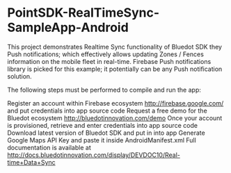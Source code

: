 # PointSDK-RealTimeSync-SampleApp-Android

This project demonstrates Realtime Sync functionality of Bluedot SDK they Push notifications; which effectively allows updating Zones / Fences information on the mobile fleet in real-time. Firebase Push notifications library is picked for this example; it potentially can be any Push notification solution.

The following steps must be performed to compile and run the app:

Register an account within Firebase ecosystem http://firebase.google.com/‎ and put credentials into app source code
Request a free demo for the Bluedot ecosystem http://bluedotinnovation.com/demo
Once your account is provisioned, retrieve and enter credentials into app source code
Download latest version of Bluedot SDK and put in into app
Generate Google Maps API Key and paste it inside AndroidManifest.xml
Full documentation is available at http://docs.bluedotinnovation.com/display/DEVDOC10/Real-time+Data+Sync
